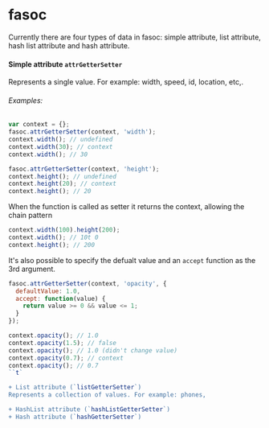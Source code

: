 fasoc
=====
Currently there are four types of data in fasoc: simple attribute, list attribute, hash list attribute and hash attribute.

#### Simple attribute `attrGetterSetter`

Represents a single value. For example: width, speed, id, location, etc,.
###### Examples:

```javascript
var context = {};
fasoc.attrGetterSetter(context, 'width');
context.width(); // undefined
context.width(30); // context
context.width(); // 30

fasoc.attrGetterSetter(context, 'height');
context.height(); // undefined
context.height(20); // context
context.height(); // 20
```

When the function is called as setter it returns the context, allowing the chain
pattern

```javascript
context.width(100).height(200);
context.width(); // 10t 0
context.height(); // 200 
```

It's also possible to specify the defualt value and an `accept` function as the
3rd argument.

```javascript
fasoc.attrGetterSetter(context, 'opacity', {
  defaultValue: 1.0,
  accept: function(value) {
    return value >= 0 && value <= 1;
  }
});

context.opacity(); // 1.0
context.opacity(1.5); // false
context.opacity(); // 1.0 (didn't change value)
context.opacity(0.7); // context
context.opacity(); // 0.7
``t`

+ List attribute (`listGetterSetter`)
Represents a collection of values. For example: phones, 

+ HashList attribute (`hashListGetterSetter`)
+ Hash attribute (`hashGetterSetter`)